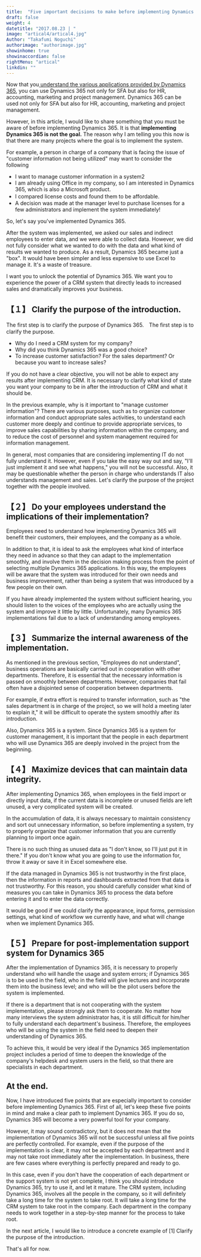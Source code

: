 ```yaml
---
title:  "Five important decisions to make before implementing Dynamics 365"
draft: false
weight: 4
datetitle: "2017.08.23 | "
image: "artical4/artical4.jpg"
Author: "Takafumi Noguchi"
authorimage: "authorimage.jpg"
showinhome: true
showinaccordian: false
rightMenu: "artical"
linkdin: ""
--- 
```


<!-- Intro  -->
Now that you[ understand the various applications provided by Dynamics 365](), you can use Dynamics 365 not only for SFA but also for HR, accounting, marketing and project management. Dynamics 365 can be used not only for SFA but also for HR, accounting, marketing and project management.

However, in this article, I would like to share something that you must be aware of before implementing Dynamics 365. It is that **implementing Dynamics 365 is not the goal.** The reason why I am telling you this now is that there are many projects where the goal is to implement the system.

For example, a person in charge of a company that is facing the issue of "customer information not being utilized" may want to consider the following
* I want to manage customer information in a system2
* I am already using Office in my company, so I am interested in Dynamics 365, which is also a Microsoft product.
* I compared license costs and found them to be affordable.　
* A decision was made at the manager level to purchase licenses for a few administrators and implement the system immediately! 

So, let's say you've implemented Dynamics 365.

After the system was implemented, we asked our sales and indirect employees to enter data, and we were able to collect data. However, we did not fully consider what we wanted to do with the data and what kind of results we wanted to produce. As a result, Dynamics 365 became just a "box". It would have been simpler and less expensive to use Excel to manage it. It's a waste of treasure.

I want you to unlock the potential of Dynamics 365. We want you to experience the power of a CRM system that directly leads to increased sales and dramatically improves your business.


## 【１】 Clarify the purpose of the introduction.
<!-- image= plan.jpg -->
The first step is to clarify the purpose of Dynamics 365.　The first step is to clarify the purpose.

* Why do I need a CRM system for my company?
* Why did you think Dynamics 365 was a good choice?
* To increase customer satisfaction? For the sales department? Or because you want to increase sales?

If you do not have a clear objective, you will not be able to expect any results after implementing CRM. It is necessary to clarify what kind of state you want your company to be in after the introduction of CRM and what it should be.

In the previous example, why is it important to "manage customer information"?
There are various purposes, such as to organize customer information and conduct appropriate sales activities, to understand each customer more deeply and continue to provide appropriate services, to improve sales capabilities by sharing information within the company, and to reduce the cost of personnel and system management required for information management.

In general, most companies that are considering implementing IT do not fully understand it. However, even if you take the easy way out and say, "I'll just implement it and see what happens," you will not be successful. Also, it may be questionable whether the person in charge who understands IT also understands management and sales. Let's clarify the purpose of the project together with the people involved.

## 【２】 Do your employees understand the implications of their implementation?
<!-- Image= implications.jpg -->

Employees need to understand how implementing Dynamics 365 will benefit their customers, their employees, and the company as a whole.

In addition to that, it is ideal to ask the employees what kind of interface they need in advance so that they can adapt to the implementation smoothly, and involve them in the decision making process from the point of selecting multiple Dynamics 365 applications. In this way, the employees will be aware that the system was introduced for their own needs and business improvement, rather than being a system that was introduced by a few people on their own.

If you have already implemented the system without sufficient hearing, you should listen to the voices of the employees who are actually using the system and improve it little by little. Unfortunately, many Dynamics 365 implementations fail due to a lack of understanding among employees.

## 【３】 Summarize the internal awareness of the implementation.
<!-- Image= team.jpg -->
As mentioned in the previous section, "Employees do not understand", business operations are basically carried out in cooperation with other departments. Therefore, it is essential that the necessary information is passed on smoothly between departments. However, companies that fail often have a disjointed sense of cooperation between departments.

For example, if extra effort is required to transfer information, such as "the sales department is in charge of the project, so we will hold a meeting later to explain it," it will be difficult to operate the system smoothly after its introduction.

Also, Dynamics 365 is a system. Since Dynamics 365 is a system for customer management, it is important that the people in each department who will use Dynamics 365 are deeply involved in the project from the beginning.

## 【４】 Maximize devices that can maintain data integrity.
<!-- Image= devices.jpg -->
After implementing Dynamics 365, when employees in the field import or directly input data, if the current data is incomplete or unused fields are left unused, a very complicated system will be created.

In the accumulation of data, it is always necessary to maintain consistency and sort out unnecessary information, so before implementing a system, try to properly organize that customer information that you are currently planning to import once again.

There is no such thing as unused data as "I don't know, so I'll just put it in there." If you don't know what you are going to use the information for, throw it away or save it in Excel somewhere else.

If the data managed in Dynamics 365 is not trustworthy in the first place, then the information in reports and dashboards extracted from that data is not trustworthy. For this reason, you should carefully consider what kind of measures you can take in Dynamics 365 to process the data before entering it and to enter the data correctly.

It would be good if we could clarify the appearance, input forms, permission settings, what kind of workflow we currently have, and what will change when we implement Dynamics 365.

## 【５】 Prepare for post-implementation support system for Dynamics 365
<!-- Image= post-implementation.jpg -->
After the implementation of Dynamics 365, it is necessary to properly understand who will handle the usage and system errors; if Dynamics 365 is to be used in the field, who in the field will give lectures and incorporate them into the business level; and who will be the pilot users before the system is implemented.

If there is a department that is not cooperating with the system implementation, please strongly ask them to cooperate. No matter how many interviews the system administrator has, it is still difficult for him/her to fully understand each department's business. Therefore, the employees who will be using the system in the field need to deepen their understanding of Dynamics 365.

To achieve this, it would be very ideal if the Dynamics 365 implementation project includes a period of time to deepen the knowledge of the company's helpdesk and system users in the field, so that there are specialists in each department.


## At the end.
Now, I have introduced five points that are especially important to consider before implementing Dynamics 365. First of all, let's keep these five points in mind and make a clear path to implement Dynamics 365. If you do so, Dynamics 365 will become a very powerful tool for your company.

However, it may sound contradictory, but it does not mean that the implementation of Dynamics 365 will not be successful unless all five points are perfectly controlled. For example, even if the purpose of the implementation is clear, it may not be accepted by each department and it may not take root immediately after the implementation. In business, there are few cases where everything is perfectly prepared and ready to go.

In this case, even if you don't have the cooperation of each department or the support system is not yet complete, I think you should introduce Dynamics 365, try to use it, and let it mature. The CRM system, including Dynamics 365, involves all the people in the company, so it will definitely take a long time for the system to take root. It will take a long time for the CRM system to take root in the company. Each department in the company needs to work together in a step-by-step manner for the process to take root.

In the next article, I would like to introduce a concrete example of [1] Clarify the purpose of the introduction.

That's all for now.    
&nbsp;